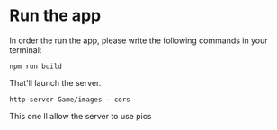 # Run the app

In order the run the app, please write the following commands in your terminal:

```
npm run build
```

That'll launch the server.


```
http-server Game/images --cors
```

This one ll allow the server to use pics
